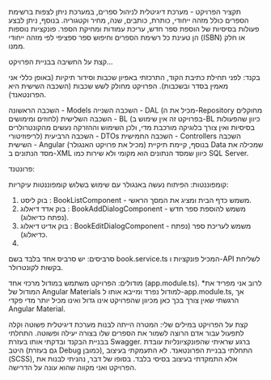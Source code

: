 תקציר הפרויקט -
מערכת דיגיטלית לניהול ספרים, במערכת ניתן לצפות ברשימת הספרים כולל מזהה ייחודי, כותרת, כותבים, שנה, מחיר וקטגוריה. בנוסף, ניתן לבצע פעולות בסיסיות של הוספת ספר חדש, עריכת עמודות ומחיקת הספר. פונקציות נוספות הן טעינת כל רשימת הספרים וחיפוש ספר ספציפי לפי מזהה ייחודי (ISBN) או חלק ממנו.

קצת על החשיבה בבניית הפרויקט...

בקנד:
לפני תחילת כתיבת הקוד, התרכזתי באפיון שכבות וסידור תיקיות (באופן כללי אני מאמין בסדר ובשכבות). הפרויקט מחולק לשש שכבות (השכבה השישית היא הפרונטאנד).

השכבה הראשונה - Models
השכבה השנייה - DAL (מכיל את ה-Repository מחוקלים לחוזים ומימושים)
השכבה השלישית - BL (בפרויקט זה אין שימוש ב-BL כיוון שהפעולות בסיסיות ואין צורך בלוגיקה מורכבת מדי, ולכן השימוש וההזרקה נעשים מהקונטרולרים לריפוזיטורי)
השכבה הרביעית - DTOs
השכבה החמישית - Controllers
השכבה השישית - Angular (מכיל את פרויקט האנגולר)
בנוסף, קיימת תיקיית Data שמכילה את מסד הנתונים ב-XML כיוון שמסד הנתונים הוא מקומי ולא שירות כמו SQL Server.

פרונטנד:

קומפוננטות:
הפיתוח נעשה באנגולר עם שימוש בשלוש קומפוננטות עיקריות:

1. בוק ליסט : BookListComponent - משמש כדף הבית ומציג את המסך הראשי.
2. בוק אדד דיאלוג : BookAddDialogComponent - משמש להוספת ספר חדש (נפתח כדיאלוג).
3. בוק אדיט דיאלוג : BookEditDialogComponent - משמש לעריכת ספר (נפתח כדיאלוג).
4. 
סרביסים:
יש סרביס אחד בלבד בשם book.service.ts המכיל פונקציות ו-API לשליחת בקשות לקונטרולר.

מודולים:
הפרויקט משתמש במודול מרכזי אחד (app.module.ts).
*לרוב אני מפריד את המודול של Angular Materials למודול נפרד ומייבא אותו ל-app.module.ts, אך הרגשתי שאין צורך בכך כאן מכיוון שהפרויקט אינו גדול ואינו מכיל יותר מדי פקדי Angular Material.

קצת על הפרויקט במילים שלי:
המטרה הייתה לבנות מערכת דיגיטלית פשוטה וקלה לתפעול עבור אדם הרוצה לשמור את הספרים שלו בצורה יעילה ופשוטה. התחלתי בבניית הבקנד ובדקתי אותו בעזרת Swagger. ברגע שראיתי שהפונקציונליות עובדת היטב (גם בעזרת Debug כמובן), התחלתי בבניית הפרונטאנד. לא התעמקתי בעיצוב (SCSS), אלא התמקדתי בעיצוב בסיסי בלבד.
בסופו של דבר, נהניתי לבנות את הפרויקט ואני מקווה שהוא עונה על הדרישה.
